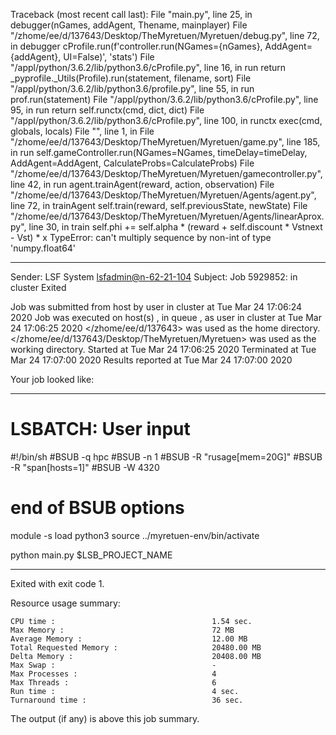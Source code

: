 Traceback (most recent call last):
  File "main.py", line 25, in <module>
    debugger(nGames, addAgent, Thename, mainplayer)
  File "/zhome/ee/d/137643/Desktop/TheMyretuen/Myretuen/debug.py", line 72, in debugger
    cProfile.run(f'controller.run(NGames={nGames}, AddAgent={addAgent}, UI=False)', 'stats')
  File "/appl/python/3.6.2/lib/python3.6/cProfile.py", line 16, in run
    return _pyprofile._Utils(Profile).run(statement, filename, sort)
  File "/appl/python/3.6.2/lib/python3.6/profile.py", line 55, in run
    prof.run(statement)
  File "/appl/python/3.6.2/lib/python3.6/cProfile.py", line 95, in run
    return self.runctx(cmd, dict, dict)
  File "/appl/python/3.6.2/lib/python3.6/cProfile.py", line 100, in runctx
    exec(cmd, globals, locals)
  File "<string>", line 1, in <module>
  File "/zhome/ee/d/137643/Desktop/TheMyretuen/Myretuen/game.py", line 185, in run
    self.gameController.run(NGames=NGames, timeDelay=timeDelay, AddAgent=AddAgent, CalculateProbs=CalculateProbs)
  File "/zhome/ee/d/137643/Desktop/TheMyretuen/Myretuen/gamecontroller.py", line 42, in run
    agent.trainAgent(reward, action, observation)
  File "/zhome/ee/d/137643/Desktop/TheMyretuen/Myretuen/Agents/agent.py", line 72, in trainAgent
    self.train(reward, self.previousState, newState)
  File "/zhome/ee/d/137643/Desktop/TheMyretuen/Myretuen/Agents/linearAprox.py", line 30, in train
    self.phi += self.alpha * (reward + self.discount * Vstnext - Vst) * x
TypeError: can't multiply sequence by non-int of type 'numpy.float64'

------------------------------------------------------------
Sender: LSF System <lsfadmin@n-62-21-104>
Subject: Job 5929852: <LinearAprox1Test-7> in cluster <dcc> Exited

Job <LinearAprox1Test-7> was submitted from host <n-62-30-5> by user <s183905> in cluster <dcc> at Tue Mar 24 17:06:24 2020
Job was executed on host(s) <n-62-21-104>, in queue <hpc>, as user <s183905> in cluster <dcc> at Tue Mar 24 17:06:25 2020
</zhome/ee/d/137643> was used as the home directory.
</zhome/ee/d/137643/Desktop/TheMyretuen/Myretuen> was used as the working directory.
Started at Tue Mar 24 17:06:25 2020
Terminated at Tue Mar 24 17:07:00 2020
Results reported at Tue Mar 24 17:07:00 2020

Your job looked like:

------------------------------------------------------------
# LSBATCH: User input
#!/bin/sh
#BSUB -q hpc
#BSUB -n 1
#BSUB -R "rusage[mem=20G]"
#BSUB -R "span[hosts=1]"
#BSUB -W 4320
# end of BSUB options

module -s load python3
source ../myretuen-env/bin/activate

python main.py $LSB_PROJECT_NAME


------------------------------------------------------------

Exited with exit code 1.

Resource usage summary:

    CPU time :                                   1.54 sec.
    Max Memory :                                 72 MB
    Average Memory :                             12.00 MB
    Total Requested Memory :                     20480.00 MB
    Delta Memory :                               20408.00 MB
    Max Swap :                                   -
    Max Processes :                              4
    Max Threads :                                6
    Run time :                                   4 sec.
    Turnaround time :                            36 sec.

The output (if any) is above this job summary.

